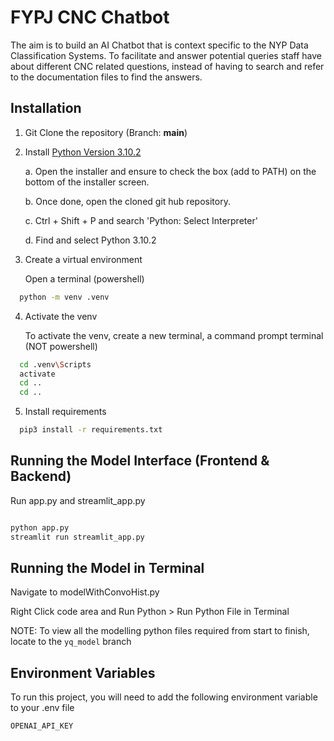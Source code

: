 
# FYPJ CNC Chatbot

The aim is to build an AI Chatbot that is context specific to the NYP Data Classification Systems. 
To facilitate and answer potential queries staff have about different CNC related questions, instead of having to search and refer to the documentation files to find the answers. 



## Installation

1. Git Clone the repository (Branch: **main**)

2. Install [Python Version 3.10.2](https://www.python.org/downloads/release/python-3102/)

      a. Open the installer and ensure to check the box (add to PATH) on the bottom of the installer screen.

      b.	Once done, open the cloned git hub repository.

      c.	Ctrl + Shift + P and search 'Python: Select Interpreter'
  
      d.	Find and select Python 3.10.2 


3. Create a virtual environment

   Open a terminal (powershell)
   
```bash
  python -m venv .venv
```

4. Activate the venv

   To activate the venv, create a new terminal, a command prompt terminal (NOT powershell)
      
```bash
  cd .venv\Scripts
  activate
  cd ..
  cd ..
```

5. Install requirements

```bash
  pip3 install -r requirements.txt
```


## Running the Model Interface (Frontend & Backend)

Run app.py and streamlit_app.py

```bash

python app.py
streamlit run streamlit_app.py

```


## Running the Model in Terminal 

Navigate to modelWithConvoHist.py

Right Click code area and Run Python > Run Python File in Terminal

NOTE: To view all the modelling python files required from start to finish, locate to the `yq_model` branch


    
## Environment Variables

To run this project, you will need to add the following environment variable to your .env file

`OPENAI_API_KEY`